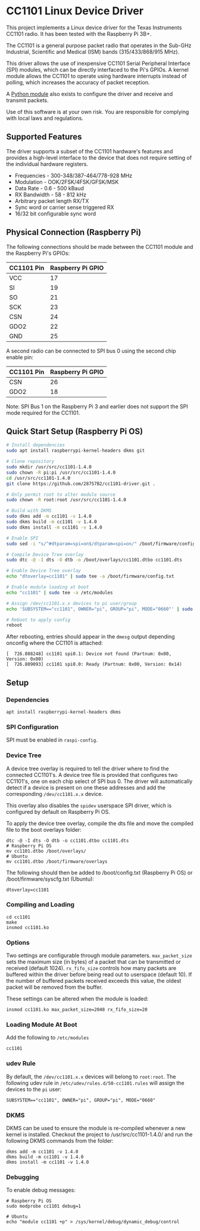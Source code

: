 # CC1101 Linux Device Driver

This project implements a Linux device driver for the Texas Instruments CC1101 radio. It has been tested with the Raspberry Pi 3B+.

The CC1101 is a general purpose packet radio that operates in the Sub-GHz Industrial, Scientific and Medical (ISM) bands (315/433/868/915 MHz).

This driver allows the use of inexpensive CC1101 Serial Peripheral Interface (SPI) modules, which can be directly interfaced to the Pi's GPIOs. A kernel module allows the CC1101 to operate using hardware interrupts instead of polling, which increases the accuracy of packet reception.

A [Python module](https://github.com/28757B2/cc1101-python) also exists to configure the driver and receive and transmit packets.

Use of this software is at your own risk. You are responsible for complying with local laws and regulations.

## Supported Features
The driver supports a subset of the CC1101 hardware's features and provides a high-level interface to the device that does not require setting of the individual hardware registers.

* Frequencies - 300-348/387-464/778-928 MHz
* Modulation - OOK/2FSK/4FSK/GFSK/MSK
* Data Rate - 0.6 - 500 kBaud
* RX Bandwidth - 58 - 812 kHz
* Arbitrary packet length RX/TX
* Sync word or carrier sense triggered RX
* 16/32 bit configurable sync word

## Physical Connection (Raspberry Pi)
The following connections should be made between the CC1101 module and the Raspberry Pi's GPIOs:

| CC1101 Pin | Raspberry Pi GPIO |
|------------|-------------------|
| VCC        | 17                |
| SI         | 19                |
| SO         | 21                |
| SCK        | 23                |
| CSN        | 24                |
| GDO2       | 22                |
| GND        | 25                |

A second radio can be connected to SPI bus 0 using the second chip enable pin:

| CC1101 Pin | Raspberry Pi GPIO |
|------------|-------------------|
| CSN        | 26                |
| GDO2       | 18                |

Note: SPI Bus 1 on the Raspberry Pi 3 and earlier does not support the SPI mode required for the CC1101.

## Quick Start Setup (Raspberry Pi OS)

```bash
# Install dependencies
sudo apt install raspberrypi-kernel-headers dkms git

# Clone repository
sudo mkdir /usr/src/cc1101-1.4.0
sudo chown -R pi:pi /usr/src/cc1101-1.4.0
cd /usr/src/cc1101-1.4.0
git clone https://github.com/28757B2/cc1101-driver.git .

# Only permit root to alter module source
sudo chown -R root:root /usr/src/cc1101-1.4.0

# Build with DKMS
sudo dkms add -m cc1101 -v 1.4.0
sudo dkms build -m cc1101 -v 1.4.0
sudo dkms install -m cc1101 -v 1.4.0

# Enable SPI
sudo sed -i "s/^#dtparam=spi=on$/dtparam=spi=on/" /boot/firmware/config.txt

# Compile Device Tree overlay
sudo dtc -@ -I dts -O dtb -o /boot/overlays/cc1101.dtbo cc1101.dts

# Enable Device Tree overlay
echo "dtoverlay=cc1101" | sudo tee -a /boot/firmware/config.txt

# Enable module loading at boot
echo "cc1101" | sudo tee -a /etc/modules

# Assign /dev/cc1101.x.x devices to pi user/group
echo 'SUBSYSTEM=="cc1101", OWNER="pi", GROUP="pi", MODE="0660"' | sudo tee -a /etc/udev/rules.d/50-cc1101.rules

# Reboot to apply config
reboot
```

After rebooting, entries should appear in the `dmesg` output depending onconfig where the CC1101 is attached:

    [  726.808248] cc1101 spi0.1: Device not found (Partnum: 0x00, Version: 0x00)
    [  726.809093] cc1101 spi0.0: Ready (Partnum: 0x00, Version: 0x14)

## Setup

### Dependencies

    apt install raspberrypi-kernel-headers dkms

### SPI Configuration
SPI must be enabled in `raspi-config`.

### Device Tree
A device tree overlay is required to tell the driver where to find the connected CC1101's. A device tree file is provided that configures two CC1101's, one on each chip select of SPI bus 0. The driver will automatically detect if a device is present on one these addresses and add the corresponding `/dev/cc1101.x.x` device.

This overlay also disables the `spidev` userspace SPI driver, which is configured by default on Raspberry Pi OS.

To apply the device tree overlay, compile the dts file and move the compiled file to the boot overlays folder:

    dtc -@ -I dts -O dtb -o cc1101.dtbo cc1101.dts
    # Raspberry Pi OS
    mv cc1101.dtbo /boot/overlays/
    # Ubuntu
    mv cc1101.dtbo /boot/firmware/overlays

The following should then be added to /boot/config.txt (Raspberry Pi OS) or /boot/firmware/syscfg.txt (Ubuntu):

    dtoverlay=cc1101

### Compiling and Loading

    cd cc1101
    make
    insmod cc1101.ko

### Options
Two settings are configurable through module parameters. `max_packet_size` sets the maximum size (in bytes) of a packet that can be transmitted or received (default 1024). `rx_fifo_size` controls how many packets are buffered within the driver before being read out to userspace (default 10). If the number of buffered packets received exceeds this value, the oldest packet will be removed from the buffer.

These settings can be altered when the module is loaded:

    insmod cc1101.ko max_packet_size=2048 rx_fifo_size=20

### Loading Module At Boot
Add the following to `/etc/modules`

    cc1101

### udev Rule
By default, the `/dev/cc1101.x.x` devices will belong to `root:root`. The following udev rule in `/etc/udev/rules.d/50-cc1101.rules` will assign the devices to the `pi` user:

    SUBSYSTEM=="cc1101", OWNER="pi", GROUP="pi", MODE="0660"

### DKMS
DKMS can be used to ensure the module is re-compiled whenever a new kernel is installed. Checkout the project to /usr/src/cc1101-1.4.0/ and run the following DKMS commands from the folder:

    dkms add -m cc1101 -v 1.4.0
    dkms build -m cc1101 -v 1.4.0
    dkms install -m cc1101 -v 1.4.0


### Debugging
To enable debug messages:

    # Raspberry Pi OS
    sudo modprobe cc1101 debug=1

    # Ubuntu
    echo "module cc1101 +p" > /sys/kernel/debug/dynamic_debug/control
